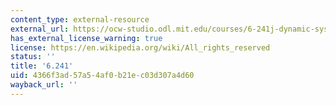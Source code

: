 ```yaml
---
content_type: external-resource
external_url: https://ocw-studio.odl.mit.edu/courses/6-241j-dynamic-systems-and-control-spring-2011
has_external_license_warning: true
license: https://en.wikipedia.org/wiki/All_rights_reserved
status: ''
title: '6.241'
uid: 4366f3ad-57a5-4af0-b21e-c03d307a4d60
wayback_url: ''
---
```


